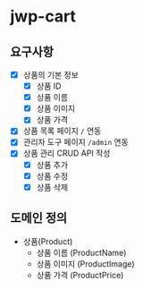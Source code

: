 # jwp-cart

## 요구사항

- [x] 상품의 기본 정보
    - [x] 상품 ID
    - [x] 상품 이름
    - [x] 상품 이미지
    - [x] 상품 가격
- [x] 상품 목록 페이지 `/` 연동
- [x] 관리자 도구 페이지 `/admin` 연동
- [x] 상품 관리 CRUD API 작성
  - [x] 상품 추가
  - [x] 상품 수정
  - [x] 상품 삭제

## 도메인 정의

- 상품(Product)
  - 상품 이름 (ProductName)
  - 상품 이미지 (ProductImage)
  - 상품 가격 (ProductPrice)